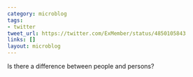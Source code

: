 ```yaml
---
category: microblog
tags:
- twitter
tweet_url: https://twitter.com/ExMember/status/4850105843
links: []
layout: microblog
---
```

Is there a difference between people and persons?
